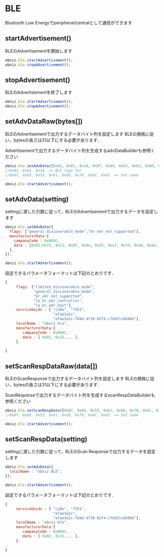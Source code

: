 # BLE
Bluetooth Low Energyでperipheral/centralとして通信ができます

## startAdvertisement()

BLEのAdvertisementを開始します

```Javascript
obniz.ble.startAdvertisement();
obniz.ble.stopAdvertisement();
```



## stopAdvertisement()

BLEのAdvertisementを終了します

```Javascript
obniz.ble.startAdvertisement();
obniz.ble.stopAdvertisement();
```


## setAdvDataRaw(bytes[])

BLEのAdvertisementで出力するデータバイト列を設定します
BLEの規格に従い，bytesの長さは31以下にする必要があります．

Advertisementで出力するデータバイト列を生成するadvDataBuilderも参照ください



```Javascript
obniz.ble.setAdvData([0x02, 0x01, 0x1A, 0x07, 0x09, 0x53, 0x61, 0x6D, 0x70, 0x6C, 0x65 ]);
//0x02, 0x01, 0x1A  => BLE type for 
//0x07, 0x09, 0x53, 0x61, 0x6D, 0x70, 0x6C, 0x65  => Set name

obniz.ble.startAdvertisement();
```

## setAdvData(setting)

settingに渡した引数に従って，BLEのAdvertisementで出力するデータを設定します



```Javascript
obniz.ble.setAdvData({
  flags: ["general_discoverable_mode","br_edr_not_supported"],
  manufacturerData:{
    campanyCode : 0x004C,
    data : [0x02,0x15, 0xC2, 0x8f, 0x0a, 0xd5, 0xa7, 0xfd, 0x48, 0xbe, 0x9f, 0xd0, 0xea, 0xe9, 0xff, 0xd3, 0xa8, 0xbb,0x10,0x00,0x00,0x10,0xFF],
  },
});

obniz.ble.startAdvertisement();
```

設定できるパラメータフォーマットは下記のとおりです．


```Javascript
{
     flags: ["limited_discoverable_mode", 
             "general_discoverable_mode",
             "br_edr_not_supported",
             "le_br_edr_controller",
             "le_br_edr_host"],        
     serviceUuids : [ "c28e", "f351", 
                      "efae3a2c",
                      "efae3a2c-f84d-4f39-82f4-c7dd21cb696b"],
     localName : "obniz ble",
     manufacturerData:{
     	campanyCode : 0x004C,
        data : [ 0x02, 0x15,... ],
     },
   
}
```

## setScanRespDataRaw(data[])

BLEのScanResponseで出力するデータバイト列を設定します
BLEの規格に従い，bytesの長さは31以下にする必要があります．

ScanResponseで出力するデータバイト列を生成するscanRespDataBuilderも参照ください

```Javascript
obniz.ble.setScanRespData([0x07, 0x09, 0x53, 0x61, 0x6D, 0x70, 0x6C, 0x65 ]);
//0x07, 0x09, 0x53, 0x61, 0x6D, 0x70, 0x6C, 0x65  => Set name

obniz.ble.startAdvertisement();
```



## setScanRespData(setting)

settingに渡した引数に従って，BLEのScan Responseで出力するデータを設定します



```Javascript
obniz.ble.setAdvData({
  localName : "obniz BLE",
});

obniz.ble.startAdvertisement();
```

設定できるパラメータフォーマットは下記のとおりです．


```Javascript
{
     serviceUuids : [ "c28e", "f351", 
                      "efae3a2c",
                      "efae3a2c-f84d-4f39-82f4-c7dd21cb696b"],
     localName : "obniz ble",
     manufacturerData:{
     	campanyCode : 0x004C,
        data : [ 0x02, 0x15,... ],
     },
   
}
```
